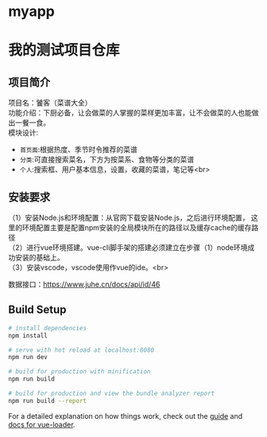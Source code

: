 
# myapp
我的测试项目仓库<br>
==================

项目简介
--------
项目名：饕客（菜谱大全）<br>
功能介绍：下厨必备，让会做菜的人掌握的菜样更加丰富，让不会做菜的人也能做出一餐一食。<br>
模块设计:<br>
* `首页面`:根据热度、季节时令推荐的菜谱<br>
* `分类`:可直接搜索菜名，下方为按菜系、食物等分类的菜谱<br>
* `个人`:搜索框、用户基本信息，设置，收藏的菜谱，笔记等\<br>

安装要求
-------
（1）安装Node.js和环境配置：从官网下载安装Node.js，之后进行环境配置，  这里的环境配置主要是配置npm安装的全局模块所在的路径以及缓存cache的缓存路径 <br>
（2）进行vue环境搭建。vue-cli脚手架的搭建必须建立在步骤（1）node环境成功安装的基础上。<br>
（3）安装vscode，vscode使用作vue的ide。\<br>

数据接口：https://www.juhe.cn/docs/api/id/46


## Build Setup

``` bash
# install dependencies
npm install

# serve with hot reload at localhost:8080
npm run dev

# build for production with minification
npm run build

# build for production and view the bundle analyzer report
npm run build --report
```

For a detailed explanation on how things work, check out the [guide](http://vuejs-templates.github.io/webpack/) and [docs for vue-loader](http://vuejs.github.io/vue-loader).
